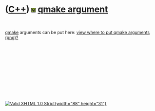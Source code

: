 



 

 

 

 

 

([C++](Cpp.htm)) ![Qt](PicQt.png) [qmake argument](CppQmakeArgument.htm)
========================================================================

 

[qmake](CppQmake.htm) arguments can be put here: [view where to put
qmake arguments (png)?](CppQmakeArgument.png)

 

 

 

 

 





 

[![Valid XHTML 1.0 Strict](valid-xhtml10.png){width="88"
height="31"}](http://validator.w3.org/check?uri=referer)
